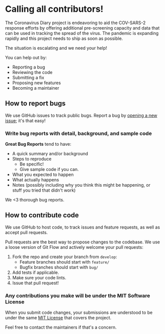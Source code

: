 # Calling all contributors!
The Coronavirus Diary project is endeavoring to aid the COV-SARS-2 response efforts by offering additional pre-screening capacity and data that can be used in tracking the spread of the virus. The pandemic is expanding rapidly and this project needs to ship as soon as possible.

The situation is escalating and we need your help!

You can help out by: 
- Reporting a bug
- Reviewing the code
- Submitting a fix
- Proposing new features
- Becoming a maintainer

## How to report bugs
We use GitHub issues to track public bugs. Report a bug by [opening a new issue](https://github.com/joshua-s/coronavirus-diary/issues/new/choose); it's that easy!

### Write bug reports with detail, background, and sample code
**Great Bug Reports** tend to have:

- A quick summary and/or background
- Steps to reproduce
  - Be specific!
  - Give sample code if you can.
- What you expected to happen
- What actually happens
- Notes (possibly including why you think this might be happening, or stuff you tried that didn't work)

We <3 thorough bug reports.

## How to contribute code
We use GitHub to host code, to track issues and feature requests, as well as accept pull requests.

Pull requests are the best way to propose changes to the codebase. We use a loose version of Git Flow
and actively welcome your pull requests:

1. Fork the repo and create your branch from `develop`:
   - Feature branches should start with `feature/`
   - Bugfix branches should start with `bug/`
2. Add tests if applicable.
3. Make sure your code lints.
4. Issue that pull request!

### Any contributions you make will be under the MIT Software License
When you submit code changes, your submissions are understood to be under the same [MIT License](LICENSE) that covers the project.

Feel free to contact the maintainers if that's a concern.